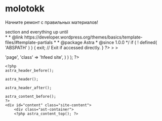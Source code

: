 # molotokk
Начните ремонт с правильных материалов!
<?php
/**
 * The header for Astra Theme.
 *
 * This is the template that displays all of the <head> section and everything up until <div id="content">
 *
 * @link https://developer.wordpress.org/themes/basics/template-files/#template-partials
 *
 * @package Astra
 * @since 1.0.0
 */

if ( ! defined( 'ABSPATH' ) ) {
	exit; // Exit if accessed directly.
}

?><!DOCTYPE html>
<?php astra_html_before(); ?>
<html <?php language_attributes(); ?>>
<head>
<?php astra_head_top(); ?>
<meta charset="<?php bloginfo( 'charset' ); ?>">
<meta name="viewport" content="width=device-width, initial-scale=1">
<?php
if ( apply_filters( 'astra_header_profile_gmpg_link', true ) ) {
	?>
	<link rel="profile" href="https://gmpg.org/xfn/11"> 
	<?php
}
?>
<?php wp_head(); ?>
<?php astra_head_bottom(); ?>
</head>

<body <?php astra_schema_body(); ?> <?php body_class(); ?>>
<?php astra_body_top(); ?>
<?php wp_body_open(); ?>

<a
	class="skip-link screen-reader-text"
	href="#content"
	title="<?php echo esc_attr( astra_default_strings( 'string-header-skip-link', false ) ); ?>">
		<?php echo esc_html( astra_default_strings( 'string-header-skip-link', false ) ); ?>
</a>

<div
<?php
	echo wp_kses_post(
		astra_attr(
			'site',
			array(
				'id'    => 'page',
				'class' => 'hfeed site',
			)
		)
	);
	?>

	<?php
	astra_header_before();

	astra_header();

	astra_header_after();

	astra_content_before();
	?>
	<div id="content" class="site-content">
		<div class="ast-container">
		<?php astra_content_top(); ?>
